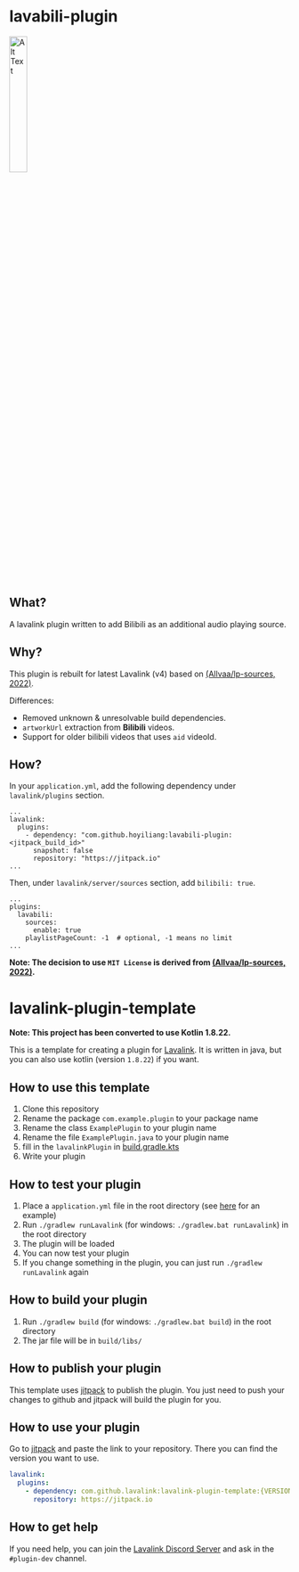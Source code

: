 # lavabili-plugin
<img src="https://github.com/user-attachments/assets/1bfb4369-6438-4e5e-9e6e-72b94cb69a37" alt="Alt Text" style="width:25%; height:auto;">

## What?
A lavalink plugin written to add Bilibili as an additional audio playing source.

## Why?
This plugin is rebuilt for latest Lavalink (v4) based on [(Allvaa/lp-sources, 2022)](https://github.com/Allvaa/lp-sources).

Differences:
+ Removed unknown & unresolvable build dependencies.
+ `artworkUrl` extraction from **Bilibili** videos.
+ Support for older bilibili videos that uses `aid` videoId.

## How?
In your `application.yml`, add the following dependency under `lavalink/plugins` section.
```
...
lavalink:
  plugins:
    - dependency: "com.github.hoyiliang:lavabili-plugin:<jitpack_build_id>"
      snapshot: false
      repository: "https://jitpack.io"
...
```

Then, under `lavalink/server/sources` section, add `bilibili: true`.
```
...
plugins:
  lavabili:
    sources:
      enable: true
    playlistPageCount: -1  # optional, -1 means no limit
...
```

**Note: The decision to use `MIT License` is derived from [(Allvaa/lp-sources, 2022)](https://github.com/Allvaa/lp-sources).**

# lavalink-plugin-template

**Note: This project has been converted to use Kotlin 1.8.22.**

This is a template for creating a plugin for [Lavalink](https://github.com/lavalink-devs/Lavalink). It is written in
java, but you can also use kotlin (version `1.8.22`) if you want.

## How to use this template

1. Clone this repository
2. Rename the package `com.example.plugin` to your package name
3. Rename the class `ExamplePlugin` to your plugin name
4. Rename the file `ExamplePlugin.java` to your plugin name
5. fill in the `lavalinkPlugin` in [build.gradle.kts](build.gradle.kts)
6. Write your plugin

## How to test your plugin

1. Place a `application.yml` file in the root directory (see [here](https://lavalink.dev/configuration/index.html#example-applicationyml) for an example)
2. Run `./gradlew runLavalink` (for windows: `./gradlew.bat runLavalink`) in the root directory
3. The plugin will be loaded
4. You can now test your plugin
5. If you change something in the plugin, you can just run `./gradlew runLavalink` again

## How to build your plugin

1. Run `./gradlew build` (for windows: `./gradlew.bat build`) in the root directory
2. The jar file will be in `build/libs/`

## How to publish your plugin

This template uses [jitpack](https://jitpack.io/) to publish the plugin. You just need to push your changes to github
and jitpack will build the plugin for you.

## How to use your plugin

Go to [jitpack](https://jitpack.io/) and paste the link to your repository. There you can find the version you want to use.

```yml
lavalink:
  plugins:
    - dependency: com.github.lavalink:lavalink-plugin-template:{VERSION} # replace {VERSION} with the version you want to use from jitpack
      repository: https://jitpack.io
```

## How to get help

If you need help, you can join the [Lavalink Discord Server](https://discord.gg/jttmwHTAad) and ask in
the `#plugin-dev` channel.
